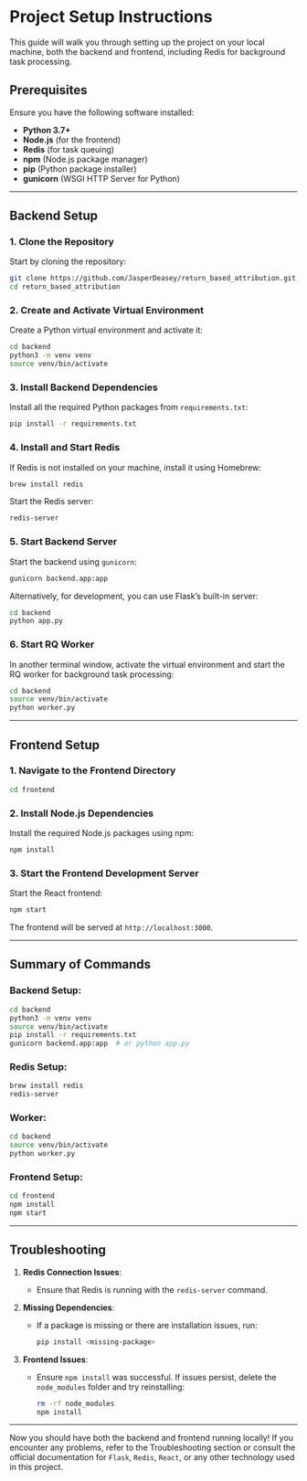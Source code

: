 # Project Setup Instructions

This guide will walk you through setting up the project on your local machine, both the backend and frontend, including Redis for background task processing.

## Prerequisites

Ensure you have the following software installed:

- **Python 3.7+**
- **Node.js** (for the frontend)
- **Redis** (for task queuing)
- **npm** (Node.js package manager)
- **pip** (Python package installer)
- **gunicorn** (WSGI HTTP Server for Python)

---

## Backend Setup

### 1. Clone the Repository

Start by cloning the repository:

```bash
git clone https://github.com/JasperDeasey/return_based_attribution.git
cd return_based_attribution
```

### 2. Create and Activate Virtual Environment

Create a Python virtual environment and activate it:

```bash
cd backend
python3 -m venv venv
source venv/bin/activate
```

### 3. Install Backend Dependencies

Install all the required Python packages from `requirements.txt`:

```bash
pip install -r requirements.txt
```

### 4. Install and Start Redis

If Redis is not installed on your machine, install it using Homebrew:

```bash
brew install redis
```

Start the Redis server:

```bash
redis-server
```

### 5. Start Backend Server

Start the backend using `gunicorn`:

```bash
gunicorn backend.app:app
```

Alternatively, for development, you can use Flask’s built-in server:

```bash
cd backend
python app.py
```

### 6. Start RQ Worker

In another terminal window, activate the virtual environment and start the RQ worker for background task processing:

```bash
cd backend
source venv/bin/activate
python worker.py
```

---

## Frontend Setup

### 1. Navigate to the Frontend Directory

```bash
cd frontend
```

### 2. Install Node.js Dependencies

Install the required Node.js packages using npm:

```bash
npm install
```

### 3. Start the Frontend Development Server

Start the React frontend:

```bash
npm start
```

The frontend will be served at `http://localhost:3000`.

---

## Summary of Commands

### Backend Setup:

```bash
cd backend
python3 -m venv venv
source venv/bin/activate
pip install -r requirements.txt
gunicorn backend.app:app  # or python app.py
```

### Redis Setup:

```bash
brew install redis
redis-server
```

### Worker:

```bash
cd backend
source venv/bin/activate
python worker.py
```

### Frontend Setup:

```bash
cd frontend
npm install
npm start
```

---

## Troubleshooting

1. **Redis Connection Issues**:
   - Ensure that Redis is running with the `redis-server` command.
   
2. **Missing Dependencies**:
   - If a package is missing or there are installation issues, run:
     ```bash
     pip install <missing-package>
     ```
   
3. **Frontend Issues**:
   - Ensure `npm install` was successful. If issues persist, delete the `node_modules` folder and try reinstalling:
     ```bash
     rm -rf node_modules
     npm install
     ```

---

Now you should have both the backend and frontend running locally! If you encounter any problems, refer to the Troubleshooting section or consult the official documentation for `Flask`, `Redis`, `React`, or any other technology used in this project.